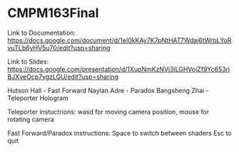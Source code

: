 # CMPM163Final
Link to Documentation: https://docs.google.com/document/d/1eI0kKAy7K7pNtHAT7Wdaj6tWrbLYoRvuTLb6yHV5u70/edit?usp=sharing

Link to Slides: https://docs.google.com/presentation/d/1XupNmKzNVj3iLGHVojZf9Yc653rjBJXyeOcp7vgzLGU/edit?usp=sharing

Hutson Hall - Fast Forward
Naylan Adre - Paradox
Bangsheng Zhai - Teleporter Hologram

Teleporter instuctrions:
wasd for moving camera position, mouse for rotating camera

Fast Forward/Paradox instructions:
Space to switch between shaders
Esc to quit
